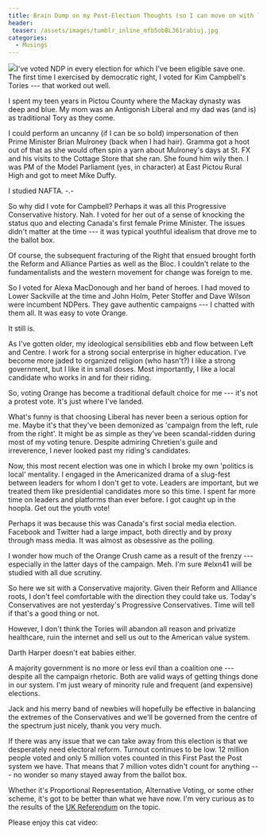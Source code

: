 ```yaml
---
title: Brain Dump on my Post-Election Thoughts (so I can move on with life)
header:
 teaser: /assets/images/tumblr_inline_mfb5obBL361rabiuj.jpg
categories:
  - Musings
---
```

<img src="https://douglangille.github.io/assets/images/tumblr_inline_mfb5obBL361rabiuj.jpg">I've voted NDP in every election for which I've been eligible save one. The first time I exercised by democratic right, I voted for Kim Campbell's Tories --- that worked out well.

I spent my teen years in Pictou County where the Mackay dynasty was deep and blue. My mom was an Antigonish Liberal and my dad was (and is) as traditional Tory as they come.

I could perform an uncanny (if I can be so bold) impersonation of then Prime Minister Brian Mulroney (back when I had hair). Gramma got a hoot out of that as she would often spin a yarn about Mulroney's days at St. FX and his visits to the Cottage Store that she ran. She found him wily then. I was PM of the Model Parliament (yes, in character) at East Pictou Rural High and got to meet Mike Duffy.

I studied NAFTA.  -.-

So why did I vote for Campbell? Perhaps it was all this Progressive Conservative history. Nah. I voted for her out of a sense of knocking the status quo and electing Canada's first female Prime Minister. The issues didn't matter at the time --- it was typical youthful idealism that drove me to the ballot box.

Of course, the subsequent fracturing of the Right that ensued brought forth the Reform and Alliance Parties as well as the Bloc. I couldn't relate to the fundamentalists and the western movement for change was foreign to me.

So I voted for Alexa MacDonough and her band of heroes. I had moved to Lower Sackville at the time and John Holm, Peter Stoffer and Dave Wilson were incumbent NDPers. They gave authentic campaigns --- I chatted with them all. It was easy to vote Orange.

It still is.

As I've gotten older, my ideological sensibilities ebb and flow between Left and Centre. I work for a strong social enterprise in higher education. I've become more jaded to organized religion (who hasn't?) I like a strong government, but I like it in small doses. Most importantly, I like a local candidate who works in and for their riding.

So, voting Orange has become a traditional default choice for me --- it's not a protest vote. It's just where I've landed.

What's funny is that choosing Liberal has never been a serious option for me. Maybe it's that they've been demonized as 'campaign from the left, rule from the right'. It might be as simple as they've been scandal-ridden during most of my voting tenure. Despite admiring Chretien's guile and irreverence, I never looked past my riding's candidates.

Now, this most recent election was one in which I broke my own 'politics is local' mentality. I engaged in the Americanized drama of a slug-fest between leaders for whom I don't get to vote. Leaders are important, but we treated them like presidential candidates more so this time. I spent far more time on leaders and platforms than ever before. I got caught up in the hoopla. Get out the youth vote!

Perhaps it was because this was Canada's first social media election. Facebook and Twitter had a large impact, both directly and by proxy through mass media. It was almost as obsessive as the polling.

I wonder how much of the Orange Crush came as a result of the frenzy --- especially in the latter days of the campaign. Meh. I'm sure #elxn41 will be studied with all due scrutiny.

So here we sit with a Conservative majority. Given their Reform and Alliance roots, I don't feel comfortable with the direction they could take us. Today's Conservatives are not yesterday's Progressive Conservatives. Time will tell if that's a good thing or not.

However, I don't think the Tories will abandon all reason and privatize healthcare, ruin the internet and sell us out to the American value system.

Darth Harper doesn't eat babies either.

A majority government is no more or less evil than a coalition one --- despite all the campaign rhetoric. Both are valid ways of getting things done in our system. I'm just weary of minority rule and frequent (and expensive) elections.

Jack and his merry band of newbies will hopefully be effective in balancing the extremes of the Conservatives and we'll be governed from the centre of the spectrum just nicely, thank you very much.

If there was any issue that we can take away from this election is that we desperately need electoral reform. Turnout continues to be low. 12 million people voted and only 5 million votes counted in this First Past the Post system we have. That means that 7 million votes didn't count for anything --- no wonder so many stayed away from the ballot box.

Whether it's Proportional Representation, Alternative Voting, or some other scheme, it's got to be better than what we have now. I'm very curious as to the results of the <a href="http://en.wikipedia.org/wiki/2011_UK_referendum">UK Referendum</a> on the topic.

Please enjoy this cat video:

<span class="embed-youtube" style="text-align:center; display: block;"></span>